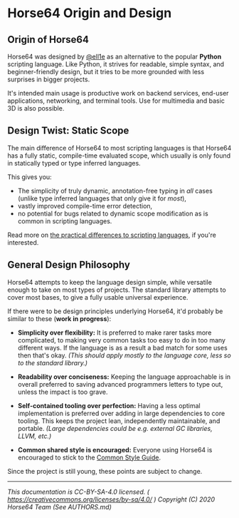 
# Horse64 Origin and Design

## Origin of Horse64

Horse64 was designed by [@ell1e](https://github.com/ell1e) as
an alternative to the popular **Python** scripting language.
Like Python, it strives for readable, simple syntax, and
beginner-friendly design, but it tries to be more grounded
with less surprises in bigger projects.

It's intended main usage is productive work on backend services,
end-user applications, networking, and terminal tools.
Use for multimedia and basic 3D is also possible.


## Design Twist: Static Scope

The main difference of Horse64 to most scripting languages is
that Horse64 has a fully static, compile-time evaluated scope, which
usually is only found in statically typed or type inferred languages.

This gives you:

- The simplicity of truly dynamic, annotation-free typing in
  *all* cases (unlike type inferred languages that only give it for
  *most*),
- vastly improved compile-time error detection,
- no potential for bugs related to dynamic scope modification as
  is common in scripting languages.

Read more on [the practical differences to scripting languages](
    ./Specification/Horse64.md#overview
), if you're interested.


## General Design Philosophy

Horse64 attempts to keep the language design simple, while versatile
enough to take on most types of projects. The standard library
attempts to cover most bases, to give a fully usable universal experience.

If there were to be design principles underlying Horse64,
it'd probably be similar to these (**work in progress**):

- **Simplicity over flexibility:**
  It is preferred to make rarer tasks more complicated,
  to making very common tasks too easy to do in too many different ways.
  If the language is as a result a bad match for some uses then that's okay.
  *(This should apply mostly to the language core, less so to the
  standard library.)*

- **Readability over conciseness:**
  Keeping the language approachable is in overall preferred to saving
  advanced programmers letters to type out, unless the impact is too grave.

- **Self-contained tooling over perfection:**
  Having a less optimal implementation is preferred over adding in
  large dependencies to core tooling. This keeps the project lean,
  independently maintainable, and portable.
  *(Large dependencies could be e.g. external GC libraries, LLVM, etc.)*

- **Common shared style is encouraged:**
  Everyone using Horse64 is encouraged to stick to the
  [Common Style Guide](./Common%20Style%20Guide.md).

Since the project is still young, these points are subject to change.

---
*This documentation is CC-BY-SA-4.0 licensed.
( https://creativecommons.org/licenses/by-sa/4.0/ )
Copyright (C) 2020  Horse64 Team (See AUTHORS.md)*
